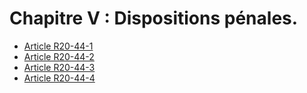 # Chapitre V : Dispositions pénales.

* [Article R20-44-1](./LEGIARTI000006466405.md)
* [Article R20-44-2](./LEGIARTI000006466406.md)
* [Article R20-44-3](./LEGIARTI000006466408.md)
* [Article R20-44-4](./LEGIARTI000006466410.md)
